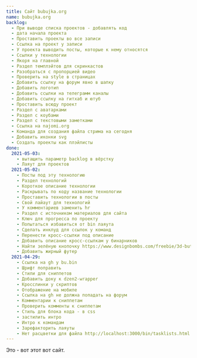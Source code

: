 ```yaml
---
title: Сайт bubujka.org
name: bubujka.org
backlog:
  - При выводе списка проектов - добавлять код
  - дата начала проекта
  - Проставить проекты во все записи
  - Ссылка на проект у записи
  - У проекта выводить посты, которые к нему относятся
  - Ссылки у технологии
  - Якоря на главной
  - Раздел темплэйтов для скринкастов
  - Разобраться с пропорцией видео
  - Проверить на style в страницах
  - Добавить ссылку на форум явно в шапку
  - Добавить логотип
  - Добавить ссылки на телеграмм каналы
  - Добавить ссылку на гитхаб и ютуб
  - Проставить всюду проект
  - Раздел с аватарками
  - Раздел с коубами
  - Раздел с текстовыми заметками
  - Ссылка на najomi.org
  - Команда для создания файла стрима на сегодня
  - Добавить иконки svg
  - Создать проекты как плэйлисты
done:
  2021-05-03:
    - вытащить параметр backlog в вёрстку
    - Лаяут для проектов
  2021-05-02:
    - Посты под эту технологию
    - Раздел технологий
    - Короткое описание технологии
    - Раскрывать по коду название технологии
    - Проставить технологии в посты
    - Свой лайаут для технологий
    - У комментариев заменить hr
    - Раздел с источником материалов для сайта
    - Ключ для прогресса по проекту
    - Попытаться избавиться от bin лаяута
    - Сделать инклуд для ссылок у команд
    - Перенести кросс-ссылки под описание
    - Добавить описание кросс-ссылкам у бинарников
    - Найти зелёную кнопочку https://www.designbombs.com/freebie/3d-buttons/
    - Добавить жирный футер
  2021-04-29:
    - Ссылка на gh у bu.bin
    - Шрифт поправить
    - Стили для сниппетов
    - Добавить доку к dzen2-wrapper
    - Кросслинки у скриптов
    - Отображение на мобиле
    - Ссылка на gh не должна попадать на форум
    - Комментарии к сниппетам
    - Проверить комменты к сниппетам
    - Стиль для блока кода - в css
    - застилить интро
    - Интро к командам
    - Зарефакторить лаяуты
    - Нет расцветки для файла http://localhost:3000/bin/tasklists.html
---
```


Это - вот этот вот сайт.

